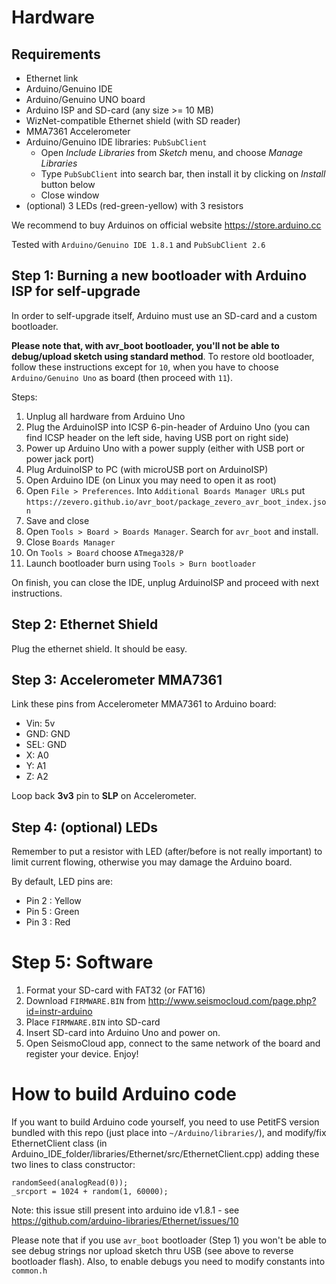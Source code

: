 
# Hardware

## Requirements

* Ethernet link
* Arduino/Genuino IDE
* Arduino/Genuino UNO board
* Arduino ISP and SD-card (any size >= 10 MB)
* WizNet-compatible Ethernet shield (with SD reader)
* MMA7361 Accelerometer
* Arduino/Genuino IDE libraries: `PubSubClient`
	* Open *Include Libraries* from *Sketch* menu, and choose *Manage Libraries*
	* Type `PubSubClient` into search bar, then install it by clicking on *Install* button below
	* Close window
* (optional) 3 LEDs (red-green-yellow) with 3 resistors

We recommend to buy Arduinos on official website https://store.arduino.cc

Tested with `Arduino/Genuino IDE 1.8.1` and `PubSubClient 2.6`

## Step 1: Burning a new bootloader with Arduino ISP for self-upgrade

In order to self-upgrade itself, Arduino must use an SD-card and a custom bootloader.

**Please note that, with avr_boot bootloader, you'll not be able to debug/upload sketch using standard method**.
To restore old bootloader, follow these instructions except for `10`, when you have to
choose `Arduino/Genuino Uno` as board (then proceed with `11`).

Steps:

1. Unplug all hardware from Arduino Uno
2. Plug the ArduinoISP into ICSP 6-pin-header of Arduino Uno (you can find ICSP
	header on the left side, having USB port on right side)
3. Power up Arduino Uno with a power supply (either with USB port or power jack port)
4. Plug ArduinoISP to PC (with microUSB port on ArduinoISP)
5. Open Arduino IDE (on Linux you may need to open it as root)
6. Open `File > Preferences`. Into `Additional Boards Manager URLs` put `https://zevero.github.io/avr_boot/package_zevero_avr_boot_index.json`
7. Save and close
8. Open `Tools > Board > Boards Manager`. Search for `avr_boot` and install.
9. Close `Boards Manager`
10. On `Tools > Board` choose `ATmega328/P`
11. Launch bootloader burn using `Tools > Burn bootloader`

On finish, you can close the IDE, unplug ArduinoISP and proceed with next instructions.

## Step 2: Ethernet Shield

Plug the ethernet shield. It should be easy.

## Step 3: Accelerometer MMA7361

Link these pins from Accelerometer MMA7361 to Arduino board:

* Vin: 5v
* GND: GND
* SEL: GND
* X: A0
* Y: A1
* Z: A2

Loop back **3v3** pin to **SLP** on Accelerometer.

## Step 4: (optional) LEDs

Remember to put a resistor with LED (after/before is not really important) to limit
current flowing, otherwise you may damage the Arduino board.

By default, LED pins are:

* Pin 2 : Yellow
* Pin 5 : Green
* Pin 3 : Red

# Step 5: Software

1. Format your SD-card with FAT32 (or FAT16)
2. Download `FIRMWARE.BIN` from http://www.seismocloud.com/page.php?id=instr-arduino
3. Place `FIRMWARE.BIN` into SD-card
4. Insert SD-card into Arduino Uno and power on.
5. Open SeismoCloud app, connect to the same network of the board and register your device. Enjoy!

# How to build Arduino code

If you want to build Arduino code yourself, you need to use PetitFS version bundled with this repo (just place into `~/Arduino/libraries/`), and modify/fix EthernetClient class (in Arduino_IDE_folder/libraries/Ethernet/src/EthernetClient.cpp) adding these two lines to class constructor:

	randomSeed(analogRead(0));
	_srcport = 1024 + random(1, 60000);

Note: this issue still present into arduino ide v1.8.1 - see https://github.com/arduino-libraries/Ethernet/issues/10

Please note that if you use `avr_boot` bootloader (Step 1) you won't be able to see debug strings nor upload sketch thru USB (see above to reverse bootloader flash). Also, to enable debugs you need to modify constants into `common.h`
